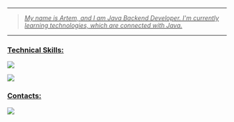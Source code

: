 <div>
  <a href="https://github.com/Nightingaale">
  <img src ="https://user-images.githubusercontent.com/74038190/225813708-98b745f2-7d22-48cf-9150-083f1b00d6c9.gif" alt = ""/>
</div>

<hr>

> <p>
>   <i>
>    My name is Artem, and I am Java Backend Developer. I'm currently learning technologies, which are connected with Java. 
>   </i>
> </p>

<hr>

### <p align="left">Technical Skills:</p>

<p align="left">
    <img src="https://skillicons.dev/icons?i=java,maven,gradle,hibernate,spring.postman"/>     
</p>

<p align="left">
    <img src="https://skillicons.dev/icons?i=postgresql,mongodb,docker,git,bash"/>
</p>

### <h3 align = "left">Contacts:</h3>
 <p align="left">
    <img src="https://skillicons.dev/icons?i=discord,gmail"/>
 </p>
</div>
